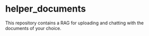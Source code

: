 # helper_documents
This repository contains a RAG for uploading and chatting with the documents of your choice.
